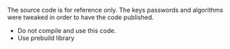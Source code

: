 The source code is for reference only. 
The keys passwords and algorithms were tweaked in order to have the code published.
   * Do not compile and use this code.
   * Use prebuild library


